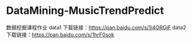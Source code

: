 # DataMining-MusicTrendPredict
数据挖掘课程作业
data1 下载链接：https://pan.baidu.com/s/1i4ORGjF
data2 下载链接：https://pan.baidu.com/s/1hrF0sok
